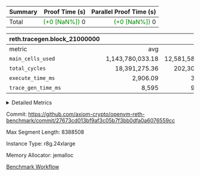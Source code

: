| Summary | Proof Time (s) | Parallel Proof Time (s) |
|:---|---:|---:|
| Total | <span style='color: green'>(+0 [NaN%])</span> 0 | <span style='color: green'>(+0 [NaN%])</span> 0 |


| reth.tracegen.block_21000000 |||||
|:---|---:|---:|---:|---:|
|metric|avg|sum|max|min|
| `main_cells_used     ` |  1,143,780,033.18 |  12,581,580,365 |  1,534,882,003 |  593,160,550 |
| `total_cycles        ` |  18,391,275.36 |  202,304,029 |  24,743,686 |  2,141,704 |
| `execute_time_ms     ` |  2,906.09 |  31,967 |  9,479 |  322 |
| `trace_gen_time_ms   ` |  8,595 |  94,545 |  12,065 |  5,224 |



<details>
<summary>Detailed Metrics</summary>

| group | block_number | num_segments |
| --- | --- | --- |
| reth.tracegen.block_21000000 | 21000000 | 11 | 

| group | block_number | segment | trace_gen_time_ms | total_cycles | main_cells_used | execute_time_ms |
| --- | --- | --- | --- | --- | --- | --- |
| reth.tracegen.block_21000000 | 21000000 | 0 | 5,405 | 21,316,150 | 1,044,056,904 | 2,640 | 
| reth.tracegen.block_21000000 | 21000000 | 1 | 6,282 | 21,392,102 | 1,043,135,497 | 2,543 | 
| reth.tracegen.block_21000000 | 21000000 | 10 | 10,000 | 4,075,177 | 593,160,550 | 512 | 
| reth.tracegen.block_21000000 | 21000000 | 2 | 6,940 | 21,331,704 | 1,041,423,901 | 2,533 | 
| reth.tracegen.block_21000000 | 21000000 | 3 | 5,224 | 2,141,704 | 1,362,285,916 | 322 | 
| reth.tracegen.block_21000000 | 21000000 | 4 | 7,770 | 23,557,239 | 1,258,605,416 | 9,479 | 
| reth.tracegen.block_21000000 | 21000000 | 5 | 8,782 | 23,988,610 | 1,104,380,048 | 2,965 | 
| reth.tracegen.block_21000000 | 21000000 | 6 | 9,984 | 24,743,686 | 1,139,594,098 | 3,242 | 
| reth.tracegen.block_21000000 | 21000000 | 7 | 10,638 | 24,122,233 | 1,109,421,996 | 3,000 | 
| reth.tracegen.block_21000000 | 21000000 | 8 | 12,065 | 23,571,783 | 1,350,634,036 | 3,109 | 
| reth.tracegen.block_21000000 | 21000000 | 9 | 11,455 | 12,063,641 | 1,534,882,003 | 1,622 | 

</details>


Commit: https://github.com/axiom-crypto/openvm-reth-benchmark/commit/27673cd013bf9af3c05b7f3bb0dfa0a6076559cc

Max Segment Length: 8388508

Instance Type: r8g.24xlarge

Memory Allocator: jemalloc

[Benchmark Workflow](https://github.com/axiom-crypto/openvm-reth-benchmark/actions/runs/15467068141)
